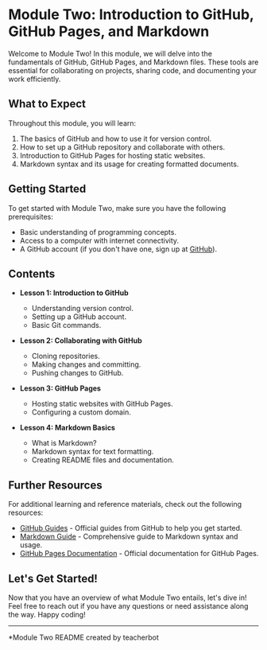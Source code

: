 # Module Two: Introduction to GitHub, GitHub Pages, and Markdown

Welcome to Module Two! In this module, we will delve into the fundamentals of GitHub, GitHub Pages, and Markdown files. These tools are essential for collaborating on projects, sharing code, and documenting your work efficiently.

## What to Expect

Throughout this module, you will learn:

1. The basics of GitHub and how to use it for version control.
2. How to set up a GitHub repository and collaborate with others.
3. Introduction to GitHub Pages for hosting static websites.
4. Markdown syntax and its usage for creating formatted documents.

## Getting Started

To get started with Module Two, make sure you have the following prerequisites:

- Basic understanding of programming concepts.
- Access to a computer with internet connectivity.
- A GitHub account (if you don't have one, sign up at [GitHub](https://github.com)).

## Contents

- **Lesson 1: Introduction to GitHub**
  - Understanding version control.
  - Setting up a GitHub account.
  - Basic Git commands.

- **Lesson 2: Collaborating with GitHub**
  - Cloning repositories.
  - Making changes and committing.
  - Pushing changes to GitHub.

- **Lesson 3: GitHub Pages**
  - Hosting static websites with GitHub Pages.
  - Configuring a custom domain.

- **Lesson 4: Markdown Basics**
  - What is Markdown?
  - Markdown syntax for text formatting.
  - Creating README files and documentation.

## Further Resources

For additional learning and reference materials, check out the following resources:

- [GitHub Guides](https://guides.github.com) - Official guides from GitHub to help you get started.
- [Markdown Guide](https://www.markdownguide.org) - Comprehensive guide to Markdown syntax and usage.
- [GitHub Pages Documentation](https://docs.github.com/en/pages) - Official documentation for GitHub Pages.

## Let's Get Started!

Now that you have an overview of what Module Two entails, let's dive in! Feel free to reach out if you have any questions or need assistance along the way. Happy coding!

---
*Module Two README created by teacherbot
